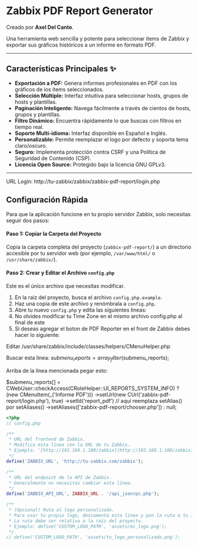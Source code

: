 # Zabbix PDF Report Generator

Creado por **Axel Del Canto**.

Una herramienta web sencilla y potente para seleccionar ítems de Zabbix y exportar sus gráficos históricos a un informe en formato PDF.

---

## Características Principales ✨

* **Exportación a PDF:** Genera informes profesionales en PDF con los gráficos de los ítems seleccionados.
* **Selección Múltiple:** Interfaz intuitiva para seleccionar hosts, grupos de hosts y plantillas.
* **Paginación Inteligente:** Navega fácilmente a través de cientos de hosts, grupos y plantillas.
* **Filtro Dinámico:** Encuentra rápidamente lo que buscas con filtros en tiempo real.
* **Soporte Multi-idioma:** Interfaz disponible en Español e Inglés.
* **Personalizable:** Permite reemplazar el logo por defecto y soporta tema claro/oscuro.
* **Seguro:** Implementa protección contra CSRF y una Política de Seguridad de Contenido (CSP).
* **Licencia Open Source:** Protegido bajo la licencia GNU GPLv3.

---
URL Login: http://tu-zabbix/zabbix/zabbix-pdf-report/login.php
## Configuración Rápida

Para que la aplicación funcione en tu propio servidor Zabbix, solo necesitas seguir dos pasos:

#### **Paso 1: Copiar la Carpeta del Proyecto**

Copia la carpeta completa del proyecto (`zabbix-pdf-report/`) a un directorio accesible por tu servidor web (por ejemplo, `/var/www/html/` o `/usr/share/zabbix/`).

#### **Paso 2: Crear y Editar el Archivo `config.php`**

Este es el único archivo que necesitas modificar.

1.  En la raíz del proyecto, busca el archivo `config.php.example`.
2.  Haz una copia de este archivo y renómbrala a `config.php`.
3.  Abre tu nuevo `config.php` y edita las siguientes líneas:
4.  No olvides modificar tu Time Zone en el mismo archivo config.php al final de este
5.  Si deseas agregar el boton de PDF Reporter en el front de Zabbix debes hacer lo siguiente:
   
Editar /usr/share/zabbix/include/classes/helpers/CMenuHelper.php

Buscar esta linea: $submenu_reports = array_filter($submenu_reports);

Arriba de la linea mencionada pegar esto:

$submenu_reports[] = CWebUser::checkAccess(CRoleHelper::UI_REPORTS_SYSTEM_INFO)
    ? (new CMenuItem(_('Informe PDF')))
          ->setUrl(new CUrl('zabbix-pdf-report/login.php'), true)
          ->setId('report_pdf')
          // aquí reemplaza setAlias() por setAliases()
          ->setAliases(['zabbix-pdf-report/chooser.php'])
    : null;


```php
<?php
// config.php

/**
 * URL del frontend de Zabbix.
 * Modifica esta línea con la URL de tu Zabbix.
 * Ejemplo: '[http://192.168.1.100/zabbix](http://192.168.1.100/zabbix)'
 */
define('ZABBIX_URL', 'http://tu-zabbix.com/zabbix');

/**
 * URL del endpoint de la API de Zabbix.
 * Generalmente no necesitas cambiar esta línea.
 */
define('ZABBIX_API_URL', ZABBIX_URL . '/api_jsonrpc.php');

/**
 * (Opcional) Ruta al logo personalizado.
 * Para usar tu propio logo, descomenta esta línea y pon la ruta a tu imagen.
 * La ruta debe ser relativa a la raíz del proyecto.
 * Ejemplo: define('CUSTOM_LOGO_PATH', 'assets/mi_logo.png');
 */
// define('CUSTOM_LOGO_PATH', 'assets/tu_logo_personalizado.png');
